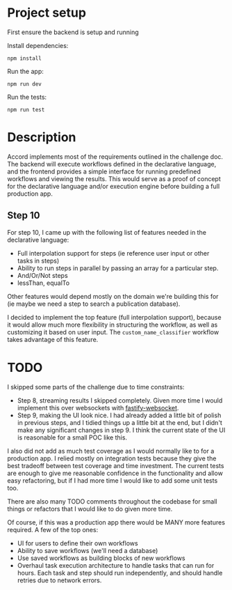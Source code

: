 # Project setup

First ensure the backend is setup and running

Install dependencies:

```
npm install
```

Run the app:

```
npm run dev
```

Run the tests:

```
npm run test
```

# Description

Accord implements most of the requirements outlined in the challenge doc. The backend will execute workflows defined in the declarative language, and the frontend provides a simple interface for running predefined workflows and viewing the results. This would serve as a proof of concept for the declarative language and/or execution engine before building a full production app.

## Step 10

For step 10, I came up with the following list of features needed in the declarative language:

- Full interpolation support for steps (ie reference user input or other tasks in steps)
- Ability to run steps in parallel by passing an array for a particular step.
- And/Or/Not steps
- lessThan, equalTo

Other features would depend mostly on the domain we're building this for (ie maybe we need a step to search a publication database).

I decided to implement the top feature (full interpolation support), because it would allow much more flexibility in structuring the workflow, as well as customizing it based on user input. The `custom_name_classifier` workflow takes advantage of this feature.

# TODO

I skipped some parts of the challenge due to time constraints:

- Step 8, streaming results I skipped completely. Given more time I would implement this over websockets with [fastify-websocket](https://github.com/fastify/fastify-websocket).
- Step 9, making the UI look nice. I had already added a little bit of polish in previous steps, and I tidied things up a little bit at the end, but I didn't make any significant changes in step 9. I think the current state of the UI is reasonable for a small POC like this.

I also did not add as much test coverage as I would normally like to for a production app. I relied mostly on integration tests because they give the best tradeoff between test coverage and time investment. The current tests are enough to give me reasonable confidence in the functionality and allow easy refactoring, but if I had more time I would like to add some unit tests too.

There are also many TODO comments throughout the codebase for small things or refactors that I would like to do given more time.

Of course, if this was a production app there would be MANY more features required. A few of the top ones:

- UI for users to define their own workflows
- Ability to save workflows (we'll need a database)
- Use saved workflows as building blocks of new workflows
- Overhaul task execution architecture to handle tasks that can run for hours. Each task and step should run independently, and should handle retries due to network errors.
